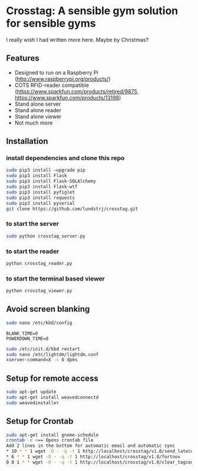 Crosstag: A sensible gym solution for sensible gyms
=========================
I really wish I had written more here. Maybe by Christmas?

Features
----------

- Designed to run on a Raspberry Pi (http://www.raspberrypi.org/products/)
- COTS RFID-reader compatible (https://www.sparkfun.com/products/retired/9875, https://www.sparkfun.com/products/13198)
- Stand alone server
- Stand alone reader
- Stand alone viewer
- Not much more

Installation
------------
### install dependencies and clone this repo
```sh
sudo pip3 install —upgrade pip
sudo pip3 install Flask
sudo pip3 install Flask-SQLAlchemy
sudo pip3 install Flask-wtf
sudo pip3 install pyfiglet
sudo pip3 install requests
sudo pip3 install pyserial
git clone https://github.com/lundstrj/crosstag.git
```
### to start the server
```sh
sudo python crosstag_server.py
```
### to start the reader
```sh
python crosstag_reader.py
```
### to start the terminal based viewer
```sh
python crosstag_viewer.py
```

Avoid screen blanking
---------------------
```sh
sudo nano /etc/kbd/config
```
```
BLANK_TIME=0
POWERDOWN_TIME=0
```
```sh
sudo /etc/init.d/kbd restart
sudo nano /etc/lightdm/lightdm.conf
xserver-command=X -s 0 dpms
```
Setup for remote access
-----------------------
```sh
sudo apt-get update
sudo apt-get install weavedconnectd
sudo weavedinstaller
```

Setup for Crontab
-----------------------
```sh
sudo apt-get install gnome-schedule
crontab -e <== Opens crontab file
Add 2 lines in the bottom for automatic email and automatic sync
* 10 * * 1 wget -O - -q -t 1 http://localhost/crosstag/v1.0/send_latecomers_emal
* 6 * * 1 wget -O - -q -t 1 http://localhost/crosstag/v1.0/fortnox
0 0 1 * * wget -O - -q -t 1 http://localhost/crosstag/v1.0/clear_tagcounter
```
